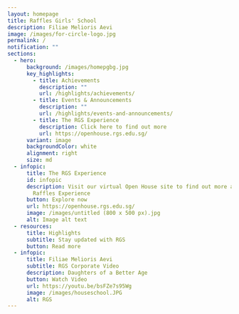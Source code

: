 ```yaml
---
layout: homepage
title: Raffles Girls' School
description: Filiae Melioris Aevi
image: /images/for-circle-logo.jpg
permalink: /
notification: ""
sections:
  - hero:
      background: /images/homepgbg.jpg
      key_highlights:
        - title: Achievements
          description: ""
          url: /highlights/achievements/
        - title: Events & Announcements
          description: ""
          url: /highlights/events-and-announcements/
        - title: The RGS Experience
          description: Click here to find out more
          url: https://openhouse.rgs.edu.sg/
      variant: image
      backgroundColor: white
      alignment: right
      size: md
  - infopic:
      title: The RGS Experience
      id: infopic
      description: Visit our virtual Open House site to find out more about the
        Raffles Experience
      button: Explore now
      url: https://openhouse.rgs.edu.sg/
      image: /images/untitled (800 x 500 px).jpg
      alt: Image alt text
  - resources:
      title: Highlights
      subtitle: Stay updated with RGS
      button: Read more
  - infopic:
      title: Filiae Melioris Aevi
      subtitle: RGS Corporate Video
      description: Daughters of a Better Age
      button: Watch Video
      url: https://youtu.be/bsFZe7s95Wg
      image: /images/houseschool.JPG
      alt: RGS
---
```

